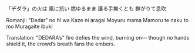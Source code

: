 「デダラ」の火は
風に抗い
燃ゆるまま
護る手無くとも
群がりて息吹

Romanji:
"Dedar" no hi wa
Kaze ni aragai
Moyuru mama
Mamoru te naku to mo
Muragaite ibuki

Translation:
"DEDARA’s" fire
defies the wind,
burning on—
though no hands shield it, 
the crowd’s breath fans the embers.